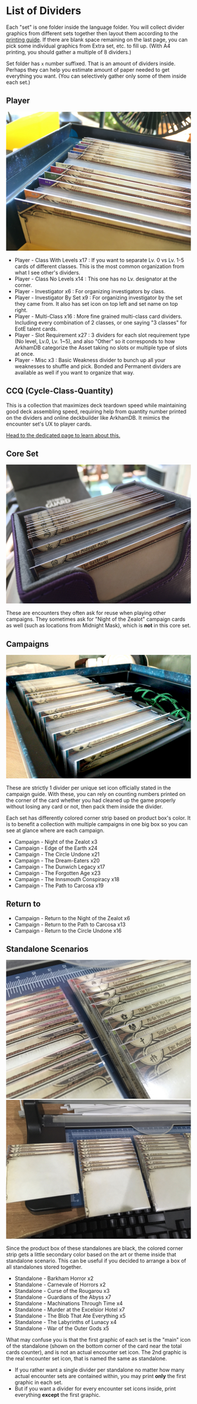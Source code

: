 # List of Dividers

Each "set" is one folder inside the language folder. You will collect divider graphics from different sets together then layout them according to the [printing guide](./print.md). If there are blank space remaining on the last page, you can pick some individual graphics from Extra set, etc. to fill up. (With A4 printing, you should gather a multiple of 8 dividers.)

Set folder has `x` number suffixed. That is an amount of dividers inside. Perhaps they can help you estimate amount of paper needed to get everything you want. (You can selectively gather only some of them inside each set.)

## Player

![Player card dividers](./Images/box-1.jpg)

- Player - Class With Levels x17 : If you want to separate Lv. 0 vs Lv. 1-5 cards of different classes. This is the most common organization from what I see other's dividers.
- Player - Class No Levels x14 : This one has no Lv. designator at the corner.
- Player - Investigator x6 : For organizing investigators by class.
- Player - Investigator By Set x9 : For organizing investigator by the set they came from. It also has set icon on top left and set name on top right.
- Player - Multi-Class x16 : More fine grained multi-class card dividers. Including every combination of 2 classes, or one saying "3 classes" for EotE talent cards.
- Player - Slot Requirement x27 : 3 dividers for each slot requirement type (No level, Lv.0, Lv. 1~5), and also "Other" so it corresponds to how ArkhamDB categorize the Asset taking no slots or multiple type of slots at once.
- Player - Misc x3 : Basic Weakness divider to bunch up all your weaknesses to shuffle and pick. Bonded and Permanent dividers are available as well if you want to organize that way.

## CCQ (Cycle-Class-Quantity)

This is a collection that maximizes deck teardown speed while maintaining good deck assembling speed, requiring help from quantity number printed on the dividers and online deckbuilder like ArkhamDB. It mimics the encounter set's UX to player cards.

[Head to the dedicated page to learn about this.](./cycle-class-quantity.md)

## Core Set

![Core Set](./Images/sidewinder-2.jpg)

These are encounters they often ask for reuse when playing other campaigns. They sometimes ask for "Night of the Zealot" campaign cards as well (such as locations from Midnight Mask), which is **not** in this core set.

## Campaigns

![Campaign dividers](./Images/eote-1.jpg)

These are strictly 1 divider per unique set icon officially stated in the campaign guide. With these, you can rely on counting numbers printed on the corner of the card whether you had cleaned up the game properly without losing any card or not, then pack them inside the divider.

Each set has differently colored corner strip based on product box's color. It is to benefit a collection with multiple campaigns in one big box so you can see at glance where are each campaign.

- Campaign - Night of the Zealot x3
- Campaign - Edge of the Earth x24
- Campaign - The Circle Undone x21
- Campaign - The Dream-Eaters x20
- Campaign - The Dunwich Legacy x17
- Campaign - The Forgotten Age x23
- Campaign - The Innsmouth Conspiracy x18
- Campaign - The Path to Carcosa x19

## Return to 

- Campaign - Return to the Night of the Zealot x6
- Campaign - Return to the Path to Carcosa x13
- Campaign - Return to the Circle Undone x16

## Standalone Scenarios

![Standalone dividers](./Images/standalone-2.jpg)
![Standalone dividers](./Images/standalone-1.jpg)

Since the product box of these standalones are black, the colored corner strip gets a little secondary color based on the art or theme inside that standalone scenario. This can be useful if you decided to arrange a box of all standalones stored together.

- Standalone - Barkham Horror x2
- Standalone - Carnevale of Horrors x2
- Standalone - Curse of the Rougarou x3
- Standalone - Guardians of the Abyss x7
- Standalone - Machinations Through Time x4
- Standalone - Murder at the Excelsior Hotel x7
- Standalone - The Blob That Ate Everything x5
- Standalone - The Labyrinths of Lunacy x4
- Standalone - War of the Outer Gods x5

What may confuse you is that the first graphic of each set is the "main" icon of the standalone (shown on the bottom corner of the card near the total cards counter), and is not an actual encounter set icon. The 2nd graphic is the real encounter set icon, that is named the same as standalone.

- If you rather want a single divider per standalone no matter how many actual encounter sets are contained within, you may print **only** the first graphic in each set.
- But if you want a divider for every encounter set icons inside, print everything **except** the first graphic.